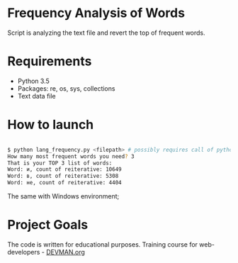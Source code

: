# Frequency Analysis of Words

Script is analyzing the text file and revert the top of frequent words.

# Requirements

 - Python 3.5
 - Packages: re, os, sys, collections
 - Text data file


# How to launch

```bash

$ python lang_frequency.py <filepath> # possibly requires call of python3 executive instead of just python
How many most frequent words you need? 3
That is your TOP 3 list of words:
Word: и, count of reiterative: 10649
Word: в, count of reiterative: 5308
Word: не, count of reiterative: 4404
```

The same with Windows environment;


# Project Goals

The code is written for educational purposes. Training course for web-developers - [DEVMAN.org](https://devman.org)
